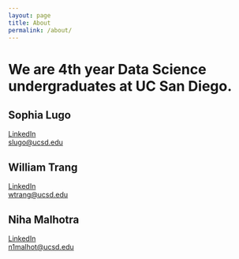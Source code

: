 ```yaml
---
layout: page
title: About
permalink: /about/
---
```


# We are 4th year Data Science undergraduates at UC San Diego.

## Sophia Lugo
<a href="https://www.linkedin.com/in/sophia-lugo/">LinkedIn</a> <br>
slugo@ucsd.edu

## William Trang
<a href="https://www.linkedin.com/in/williamtrang/">LinkedIn</a> <br>
wtrang@ucsd.edu

## Niha Malhotra
<a href="https://www.linkedin.com/in/malhotraniha/">LinkedIn</a> <br>
n1malhot@ucsd.edu
